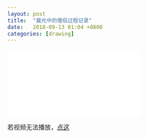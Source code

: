 ```yaml
---
layout: post
title:  "晨光中的僧侣过程记录"
date:   2018-09-13 01:04 +0800
categories: [drawing]
---
```




<div class="video">
  <iframe src="//player.bilibili.com/player.html?aid=28575930&cid=49469358&page=1" scrolling="no" border="0" frameborder="no" framespacing="0" allowfullscreen="true"> </iframe>
</div>








若视频无法播放，[点这](https://www.bilibili.com/video/av28575930)